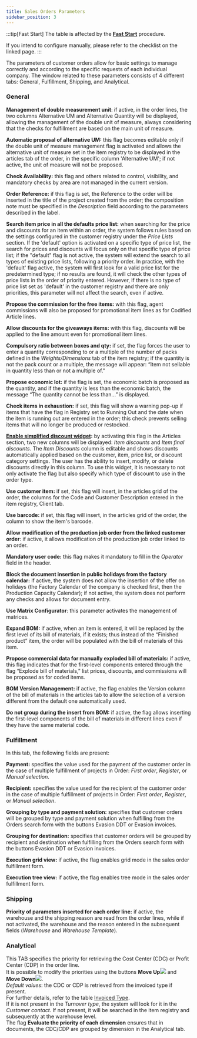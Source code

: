 ```yaml
---
title: Sales Orders Parameters
sidebar_position: 3
---
```


:::tip[Fast Start]
The table is affected by the [**Fast Start**](/docs/guide/fast-start) procedure.

If you intend to configure manually, please refer to the checklist on the linked page.
:::

The parameters of customer orders allow for basic settings to manage correctly and according to the specific requests of each individual company. The window related to these parameters consists of 4 different tabs: General, Fulfillment, Shipping, and Analytical.

### General

**Management of double measurement unit**: if active, in the order lines, the two columns Alternative UM and Alternative Quantity will be displayed, allowing the management of the double unit of measure, always considering that the checks for fulfillment are based on the main unit of measure.      

**Automatic proposal of alternative UM:** this flag becomes editable only if the double unit of measure management flag is activated and allows the alternative unit of measure set in the item registry to be displayed in the articles tab of the order, in the specific column 'Alternative UM'; if not active, the unit of measure will not be proposed.      

**Check Availability:** this flag and others related to control, visibility, and mandatory checks by area are not managed in the current version.     

**Order Reference:** if this flag is set, the Reference to the order will be inserted in the title of the project created from the order; the composition note must be specified in the *Description* field according to the parameters described in the label.     

**Search item price in all the defaults price list:** when searching for the price and discounts for an item within an order, the system follows rules based on the settings configured in the customer registry under the *Price Lists* section. If the 'default' option is activated on a specific type of price list, the search for prices and discounts will focus only on that specific type of price list; if the "default" flag is not active, the system will extend the search to all types of existing price lists, following a priority order. In practice, with the 'default' flag active, the system will first look for a valid price list for the predetermined type; if no results are found, it will check the other types of price lists in the order of priority entered. However, if there is no type of price list set as 'default' in the customer registry and there are only priorities, this parameter will not affect the search, even if active.       

**Propose the commission for the free items:** with this flag, agent commissions will also be proposed for promotional item lines as for Codified Article lines.     

**Allow discounts for the giveaways items:** with this flag, discounts will be applied to the line amount even for promotional item lines.     
 
**Compulsory ratio between boxes and qty:** if set, the flag forces the user to enter a quantity corresponding to or a multiple of the number of packs defined in the *Weights/Dimensions* tab of the item registry; if the quantity is not the pack count or a multiple, the message will appear: “Item not sellable in quantity less than or not a multiple of."      

**Propose economic lot:** if the flag is set, the economic batch is proposed as the quantity, and if the quantity is less than the economic batch, the message “The quantity cannot be less than...” is displayed.       

**Check items in exhaustion:** if set, this flag will show a warning pop-up if items that have the flag in Registry set to Running Out and the date when the item is running out are entered in the order; this check prevents selling items that will no longer be produced or restocked.      

**[Enable simplified discount widget](/docs/sales/sales-flow/discount-widget):** by activating this flag in the Articles section, two new columns will be displayed: *Item discounts* and *Item final discounts*. The *Item Discounts* column is editable and shows discounts automatically applied based on the customer, item, price list, or discount category settings. The user has the ability to insert, modify, or delete discounts directly in this column. To use this widget, it is necessary to not only activate the flag but also specify which type of discount to use in the order type.     

**Use customer item:** if set, this flag will insert, in the articles grid of the order, the columns for the Code and Customer Description entered in the item registry, Client tab.       

**Use barcode:** if set, this flag will insert, in the articles grid of the order, the column to show the item's barcode.     

**Allow modification of the production job order from the linked customer order**: if active, it allows modification of the production job order linked to an order.

**Mandatory user code:** this flag makes it mandatory to fill in the *Operator* field in the header.     

**Block the document insertion in public holidays from the factory calendar:** if active, the system does not allow the insertion of the offer on holidays (the Factory Calendar of the company is checked first, then the Production Capacity Calendar); if not active, the system does not perform any checks and allows for document entry.     

**Use Matrix Configurator**: this parameter activates the management of matrices.

**Expand BOM:** if active, when an item is entered, it will be replaced by the first level of its bill of materials, if it exists; thus instead of the “Finished product” item, the order will be populated with the bill of materials of this item.         

**Propose commercial data for manually exploded bill of materials:** if active, this flag indicates that for the first-level components entered through the flag “Explode bill of materials,” list prices, discounts, and commissions will be proposed as for coded items.         

**BOM Version Management:** if active, the flag enables the Version column of the bill of materials in the articles tab to allow the selection of a version different from the default one automatically used.        

**Do not group during the insert from BOM:** if active, the flag allows inserting the first-level components of the bill of materials in different lines even if they have the same material code.        

### Fulfillment

In this tab, the following fields are present:       

**Payment:** specifies the value used for the payment of the customer order in the case of multiple fulfillment of projects in Order: *First order*, *Register*, or *Manual selection*.

**Recipient:** specifies the value used for the recipient of the customer order in the case of multiple fulfillment of projects in Order: *First order*, *Register*, or *Manual selection*.

**Grouping by type and payment solution:** specifies that customer orders will be grouped by type and payment solution when fulfilling from the Orders search form with the buttons Evasion DDT or Evasion invoices.       

**Grouping for destination:** specifies that customer orders will be grouped by recipient and destination when fulfilling from the Orders search form with the buttons Evasion DDT or Evasion invoices.       

**Execution grid view:** if active, the flag enables grid mode in the sales order fulfillment form.      

**Execution tree view:** if active, the flag enables tree mode in the sales order fulfillment form.

### Shipping

**Priority of parameters inserted for each order line:** if active, the warehouse and the shipping reason are read from the order lines, while if not activated, the warehouse and the reason entered in the subsequent fields (*Warehouse* and *Warehouse Template*).

### Analytical

This TAB specifies the priority for retrieving the Cost Center (CDC) or Profit Center (CDP) in the order line.      
It is possible to modify the priorities using the buttons **Move Up**![](/img/neutral/common/move-up.png) and **Move Down**![](/img/neutral/common/delete-cc.png).     
*Default values*: the CDC or CDP is retrieved from the invoiced type if present.     
For further details, refer to the table [Invoiced Type](/docs/configurations/tables/sales/sales-turnover).      
If it is not present in the *Turnover type*, the system will look for it in the *Customer contact*. If not present, it will be searched in the item registry and subsequently at the warehouse level.       
The flag **Evaluate the priority of each dimension** ensures that in documents, the CDC/CDP are grouped by dimension in the Analytical tab.